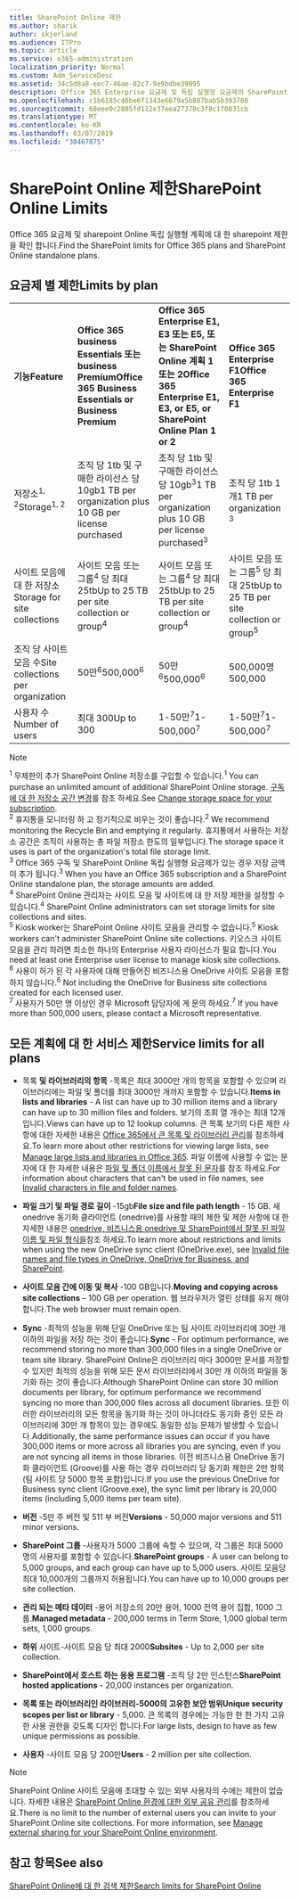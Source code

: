 ```yaml
---
title: SharePoint Online 제한
ms.author: sharik
author: skjerland
ms.audience: ITPro
ms.topic: article
ms.service: o365-administration
localization_priority: Normal
ms.custom: Adm_ServiceDesc
ms.assetid: 34c5d8a8-eec7-46ae-82c7-9e9bdbe39895
description: Office 365 Enterprise 요금제 및 독립 실행형 요금제의 SharePoint Online 제한 사항에 대해 알아봅니다.
ms.openlocfilehash: c1b6185c46be6f1343e6679a5b887bab5b393708
ms.sourcegitcommit: 68eee0c2885fd112e37eea27370c3f8c1f0831cb
ms.translationtype: MT
ms.contentlocale: ko-KR
ms.lasthandoff: 03/07/2019
ms.locfileid: "30467875"
---
```

# <a name="sharepoint-online-limits"></a><span data-ttu-id="49ab4-103">SharePoint Online 제한</span><span class="sxs-lookup"><span data-stu-id="49ab4-103">SharePoint Online Limits</span></span>

<span data-ttu-id="49ab4-104">Office 365 요금제 및 sharepoint Online 독립 실행형 계획에 대 한 sharepoint 제한을 확인 합니다.</span><span class="sxs-lookup"><span data-stu-id="49ab4-104">Find the SharePoint limits for Office 365 plans and SharePoint Online standalone plans.</span></span>
  
## <a name="limits-by-plan"></a><span data-ttu-id="49ab4-105">요금제 별 제한</span><span class="sxs-lookup"><span data-stu-id="49ab4-105">Limits by plan</span></span>

|||||
|:-----|:-----|:-----|:-----|
|<span data-ttu-id="49ab4-106">**기능**</span><span class="sxs-lookup"><span data-stu-id="49ab4-106">**Feature**</span></span> <br/> |<span data-ttu-id="49ab4-107">**Office 365 business Essentials 또는 business Premium**</span><span class="sxs-lookup"><span data-stu-id="49ab4-107">**Office 365 Business Essentials or Business Premium**</span></span> <br/> |<span data-ttu-id="49ab4-108">**Office 365 Enterprise E1, E3 또는 E5, 또는 SharePoint Online 계획 1 또는 2**</span><span class="sxs-lookup"><span data-stu-id="49ab4-108">**Office 365 Enterprise E1, E3, or E5, or SharePoint Online Plan 1 or 2**</span></span> <br/> | <span data-ttu-id="49ab4-109">**Office 365 Enterprise F1**</span><span class="sxs-lookup"><span data-stu-id="49ab4-109">**Office 365 Enterprise F1**</span></span> <br/> |
|<span data-ttu-id="49ab4-110">저장소<sup>1, 2</sup></span><span class="sxs-lookup"><span data-stu-id="49ab4-110">Storage<sup>1, 2</sup></span></span> <br/> |<span data-ttu-id="49ab4-111">조직 당 1tb 및 구매한 라이선스 당 10gb</span><span class="sxs-lookup"><span data-stu-id="49ab4-111">1 TB per organization plus 10 GB per license purchased</span></span>  <br/> |<span data-ttu-id="49ab4-112">조직 당 1tb 및 구매한 라이선스 당 10gb<sup>3</sup></span><span class="sxs-lookup"><span data-stu-id="49ab4-112">1 TB per organization plus 10 GB per license purchased<sup>3</sup></span></span> <br/> |<span data-ttu-id="49ab4-113">조직 당 1tb 1 <sup></sup> 개</span><span class="sxs-lookup"><span data-stu-id="49ab4-113">1 TB per organization <sup>3</sup></span></span> <br/> |
|<span data-ttu-id="49ab4-114">사이트 모음에 대 한 저장소</span><span class="sxs-lookup"><span data-stu-id="49ab4-114">Storage for site collections</span></span>  <br/> |<span data-ttu-id="49ab4-115">사이트 모음 또는 그룹<sup>4</sup> 당 최대 25tb</span><span class="sxs-lookup"><span data-stu-id="49ab4-115">Up to 25 TB per site collection or group<sup>4</sup></span></span> <br/> |<span data-ttu-id="49ab4-116">사이트 모음 또는 그룹<sup>4</sup> 당 최대 25tb</span><span class="sxs-lookup"><span data-stu-id="49ab4-116">Up to 25 TB per site collection or group<sup>4</sup></span></span> <br/> |<span data-ttu-id="49ab4-117">사이트 모음 또는 그룹<sup>5</sup> 당 최대 25tb</span><span class="sxs-lookup"><span data-stu-id="49ab4-117">Up to 25 TB per site collection or group<sup>5</sup></span></span> <br/> |
|<span data-ttu-id="49ab4-118">조직 당 사이트 모음 수</span><span class="sxs-lookup"><span data-stu-id="49ab4-118">Site collections per organization</span></span>  <br/> |<span data-ttu-id="49ab4-119">50만<sup>6</sup></span><span class="sxs-lookup"><span data-stu-id="49ab4-119">500,000<sup>6</sup></span></span> <br/> |<span data-ttu-id="49ab4-120">50만<sup>6</sup></span><span class="sxs-lookup"><span data-stu-id="49ab4-120">500,000<sup>6</sup></span></span> <br/> |<span data-ttu-id="49ab4-121"> 500,000명</span><span class="sxs-lookup"><span data-stu-id="49ab4-121">500,000</span></span><br/> |
|<span data-ttu-id="49ab4-122">사용자 수</span><span class="sxs-lookup"><span data-stu-id="49ab4-122">Number of users</span></span>  <br/> |<span data-ttu-id="49ab4-123">최대 300</span><span class="sxs-lookup"><span data-stu-id="49ab4-123">Up to 300</span></span>  <br/> |<span data-ttu-id="49ab4-124">1-50만<sup>7</sup></span><span class="sxs-lookup"><span data-stu-id="49ab4-124">1- 500,000<sup>7</sup></span></span> <br/> |<span data-ttu-id="49ab4-125">1-50만<sup>7</sup></span><span class="sxs-lookup"><span data-stu-id="49ab4-125">1- 500,000<sup>7</sup></span></span> <br/> |
   
> [!NOTE]
> <span data-ttu-id="49ab4-126"><sup>1</sup> 무제한의 추가 SharePoint Online 저장소를 구입할 수 있습니다.</span><span class="sxs-lookup"><span data-stu-id="49ab4-126"><sup>1</sup> You can purchase an unlimited amount of additional SharePoint Online storage.</span></span> <span data-ttu-id="49ab4-127">[구독에 대 한 저장소 공간 변경](https://support.office.com/article/96EA3533-DE64-4B01-839A-C560875A662C)를 참조 하세요.</span><span class="sxs-lookup"><span data-stu-id="49ab4-127">See [Change storage space for your subscription](https://support.office.com/article/96EA3533-DE64-4B01-839A-C560875A662C).</span></span> 
<br/><span data-ttu-id="49ab4-128"><sup>2</sup> 휴지통을 모니터링 하 고 정기적으로 비우는 것이 좋습니다.</span><span class="sxs-lookup"><span data-stu-id="49ab4-128"><sup>2</sup> We recommend monitoring the Recycle Bin and emptying it regularly.</span></span> <span data-ttu-id="49ab4-129">휴지통에서 사용하는 저장소 공간은 조직이 사용하는 총 파일 저장소 한도의 일부입니다.</span><span class="sxs-lookup"><span data-stu-id="49ab4-129">The storage space it uses is part of the organization's total file storage limit.</span></span> 
<br/> <span data-ttu-id="49ab4-130"><sup>3</sup> Office 365 구독 및 SharePoint Online 독립 실행형 요금제가 있는 경우 저장 금액이 추가 됩니다.</span><span class="sxs-lookup"><span data-stu-id="49ab4-130"><sup>3</sup> When you have an Office 365 subscription and a SharePoint Online standalone plan, the storage amounts are added.</span></span> 
<br/><span data-ttu-id="49ab4-131"><sup>4</sup> SharePoint Online 관리자는 사이트 모음 및 사이트에 대 한 저장 제한을 설정할 수 있습니다.</span><span class="sxs-lookup"><span data-stu-id="49ab4-131"><sup>4</sup> SharePoint Online administrators can set storage limits for site collections and sites.</span></span>
<br/> <span data-ttu-id="49ab4-132"><sup>5</sup> Kiosk worker는 SharePoint Online 사이트 모음을 관리할 수 없습니다.</span><span class="sxs-lookup"><span data-stu-id="49ab4-132"><sup>5</sup> Kiosk workers can't administer SharePoint Online site collections.</span></span> <span data-ttu-id="49ab4-133">키오스크 사이트 모음을 관리 하려면 최소한 하나의 Enterprise 사용자 라이선스가 필요 합니다.</span><span class="sxs-lookup"><span data-stu-id="49ab4-133">You need at least one Enterprise user license to manage kiosk site collections.</span></span> 
<br/> <span data-ttu-id="49ab4-134"><sup>6</sup> 사용이 허가 된 각 사용자에 대해 만들어진 비즈니스용 OneDrive 사이트 모음을 포함 하지 않습니다.</span><span class="sxs-lookup"><span data-stu-id="49ab4-134"><sup>6</sup> Not including the OneDrive for Business site collections created for each licensed user.</span></span> 
<br/><span data-ttu-id="49ab4-135"><sup>7</sup> 사용자가 50만 명 이상인 경우 Microsoft 담당자에 게 문의 하세요.</span><span class="sxs-lookup"><span data-stu-id="49ab4-135"><sup>7</sup> If you have more than 500,000 users, please contact a Microsoft representative.</span></span> 
  

  
## <a name="service-limits-for-all-plans"></a><span data-ttu-id="49ab4-136">모든 계획에 대 한 서비스 제한</span><span class="sxs-lookup"><span data-stu-id="49ab4-136">Service limits for all plans</span></span>

- <span data-ttu-id="49ab4-137">목록 **및 라이브러리의 항목** -목록은 최대 3000만 개의 항목을 포함할 수 있으며 라이브러리에는 파일 및 폴더를 최대 3000만 개까지 포함할 수 있습니다.</span><span class="sxs-lookup"><span data-stu-id="49ab4-137">**Items in lists and libraries** - A list can have up to 30 million items and a library can have up to 30 million files and folders.</span></span> <span data-ttu-id="49ab4-138">보기의 조회 열 개수는 최대 12개입니다.</span><span class="sxs-lookup"><span data-stu-id="49ab4-138">Views can have up to 12 lookup columns.</span></span> <span data-ttu-id="49ab4-139">큰 목록 보기의 다른 제한 사항에 대한 자세한 내용은 [Office 365에서 큰 목록 및 라이브러리 관리](https://support.office.com/article/b4038448-ec0e-49b7-b853-679d3d8fb784)를 참조하세요.</span><span class="sxs-lookup"><span data-stu-id="49ab4-139">To learn more about other restrictions for viewing large lists, see [Manage large lists and libraries in Office 365](https://support.office.com/article/b4038448-ec0e-49b7-b853-679d3d8fb784).</span></span> <span data-ttu-id="49ab4-140">파일 이름에 사용할 수 없는 문자에 대 한 자세한 내용은 [파일 및 폴더 이름에서 잘못 된 문자](https://support.office.com/article/64883a5d-228e-48f5-b3d2-eb39e07630fa)를 참조 하세요.</span><span class="sxs-lookup"><span data-stu-id="49ab4-140">For information about characters that can't be used in file names, see [Invalid characters in file and folder names](https://support.office.com/article/64883a5d-228e-48f5-b3d2-eb39e07630fa).</span></span>

- <span data-ttu-id="49ab4-141">**파일 크기 및 파일 경로 길이** -15gb</span><span class="sxs-lookup"><span data-stu-id="49ab4-141">**File size and file path length** - 15 GB.</span></span> <span data-ttu-id="49ab4-142">새 onedrive 동기화 클라이언트 (onedrive)를 사용할 때의 제한 및 제한 사항에 대 한 자세한 내용은 [onedrive, 비즈니스용 onedrive 및 SharePoint에서 잘못 된 파일 이름 및 파일 형식을](https://support.office.com/article/64883a5d-228e-48f5-b3d2-eb39e07630fa)참조 하세요.</span><span class="sxs-lookup"><span data-stu-id="49ab4-142">To learn more about restrictions and limits when using the new OneDrive sync client (OneDrive.exe), see [Invalid file names and file types in OneDrive, OneDrive for Business, and SharePoint](https://support.office.com/article/64883a5d-228e-48f5-b3d2-eb39e07630fa).</span></span>

- <span data-ttu-id="49ab4-143">**사이트 모음 간에 이동 및 복사** -100 GB입니다.</span><span class="sxs-lookup"><span data-stu-id="49ab4-143">**Moving and copying across site collections** – 100 GB per operation.</span></span> <span data-ttu-id="49ab4-144">웹 브라우저가 열린 상태를 유지 해야 합니다.</span><span class="sxs-lookup"><span data-stu-id="49ab4-144">The web browser must remain open.</span></span>

- <span data-ttu-id="49ab4-145">**Sync** -최적의 성능을 위해 단일 OneDrive 또는 팀 사이트 라이브러리에 30만 개 이하의 파일을 저장 하는 것이 좋습니다.</span><span class="sxs-lookup"><span data-stu-id="49ab4-145">**Sync** - For optimum performance, we recommend storing no more than 300,000 files in a single OneDrive or team site library.</span></span> <span data-ttu-id="49ab4-146">SharePoint Online은 라이브러리 마다 3000만 문서를 저장할 수 있지만 최적의 성능을 위해 모든 문서 라이브러리에서 30만 개 이하의 파일을 동기화 하는 것이 좋습니다.</span><span class="sxs-lookup"><span data-stu-id="49ab4-146">Although SharePoint Online can store 30 million documents per library, for optimum performance we recommend syncing no more than 300,000 files across all document libraries.</span></span> <span data-ttu-id="49ab4-147">또한 이러한 라이브러리의 모든 항목을 동기화 하는 것이 아니더라도 동기화 중인 모든 라이브러리에 30만 개 항목이 있는 경우에도 동일한 성능 문제가 발생할 수 있습니다.</span><span class="sxs-lookup"><span data-stu-id="49ab4-147">Additionally, the same performance issues can occur if you have 300,000 items or more across all libraries you are syncing, even if you are not syncing all items in those libraries.</span></span> <span data-ttu-id="49ab4-148">이전 비즈니스용 OneDrive 동기화 클라이언트 (Groove)를 사용 하는 경우 라이브러리 당 동기화 제한은 2만 항목 (팀 사이트 당 5000 항목 포함)입니다.</span><span class="sxs-lookup"><span data-stu-id="49ab4-148">If you use the previous OneDrive for Business sync client (Groove.exe), the sync limit per library is 20,000 items (including 5,000 items per team site).</span></span>

- <span data-ttu-id="49ab4-149">**버전** -5만 주 버전 및 511 부 버전</span><span class="sxs-lookup"><span data-stu-id="49ab4-149">**Versions** - 50,000 major versions and 511 minor versions.</span></span>

- <span data-ttu-id="49ab4-150">**SharePoint 그룹** -사용자가 5000 그룹에 속할 수 있으며, 각 그룹은 최대 5000 명의 사용자를 포함할 수 있습니다.</span><span class="sxs-lookup"><span data-stu-id="49ab4-150">**SharePoint groups** - A user can belong to 5,000 groups, and each group can have up to 5,000 users.</span></span> <span data-ttu-id="49ab4-151">사이트 모음당 최대 10,000개의 그룹까지 허용됩니다.</span><span class="sxs-lookup"><span data-stu-id="49ab4-151">You can have up to 10,000 groups per site collection.</span></span>

- <span data-ttu-id="49ab4-152">**관리 되는 메타 데이터** -용어 저장소의 20만 용어, 1000 전역 용어 집합, 1000 그룹.</span><span class="sxs-lookup"><span data-stu-id="49ab4-152">**Managed metadata** - 200,000 terms in Term Store, 1,000 global term sets, 1,000 groups.</span></span>

- <span data-ttu-id="49ab4-153">**하위** 사이트-사이트 모음 당 최대 2000</span><span class="sxs-lookup"><span data-stu-id="49ab4-153">**Subsites** - Up to 2,000 per site collection.</span></span>

- <span data-ttu-id="49ab4-154">**SharePoint에서 호스트 하는 응용 프로그램** -조직 당 2만 인스턴스</span><span class="sxs-lookup"><span data-stu-id="49ab4-154">**SharePoint hosted applications** - 20,000 instances per organization.</span></span>

- <span data-ttu-id="49ab4-155">**목록 또는 라이브러리인 라이브러리-5000의 고유한 보안 범위**</span><span class="sxs-lookup"><span data-stu-id="49ab4-155">**Unique security scopes per list or library** - 5,000.</span></span> <span data-ttu-id="49ab4-156">큰 목록의 경우에는 가능한 한 한 가지 고유한 사용 권한을 갖도록 디자인 합니다.</span><span class="sxs-lookup"><span data-stu-id="49ab4-156">For large lists, design to have as few unique permissions as possible.</span></span>

- <span data-ttu-id="49ab4-157">**사용자** -사이트 모음 당 200만</span><span class="sxs-lookup"><span data-stu-id="49ab4-157">**Users** - 2 million per site collection.</span></span>

> [!NOTE]
> <span data-ttu-id="49ab4-p113">SharePoint Online 사이트 모음에 초대할 수 있는 외부 사용자의 수에는 제한이 없습니다. 자세한 내용은 [SharePoint Online 환경에 대한 외부 공유 관리](/sharepoint/external-sharing-overview)를 참조하세요.</span><span class="sxs-lookup"><span data-stu-id="49ab4-p113">There is no limit to the number of external users you can invite to your SharePoint Online site collections. For more information, see [Manage external sharing for your SharePoint Online environment](/sharepoint/external-sharing-overview).</span></span>

## <a name="see-also"></a><span data-ttu-id="49ab4-160">참고 항목</span><span class="sxs-lookup"><span data-stu-id="49ab4-160">See also</span></span>

[<span data-ttu-id="49ab4-161">SharePoint Online에 대 한 검색 제한</span><span class="sxs-lookup"><span data-stu-id="49ab4-161">Search limits for SharePoint Online</span></span>](/sharepoint/search-limits)